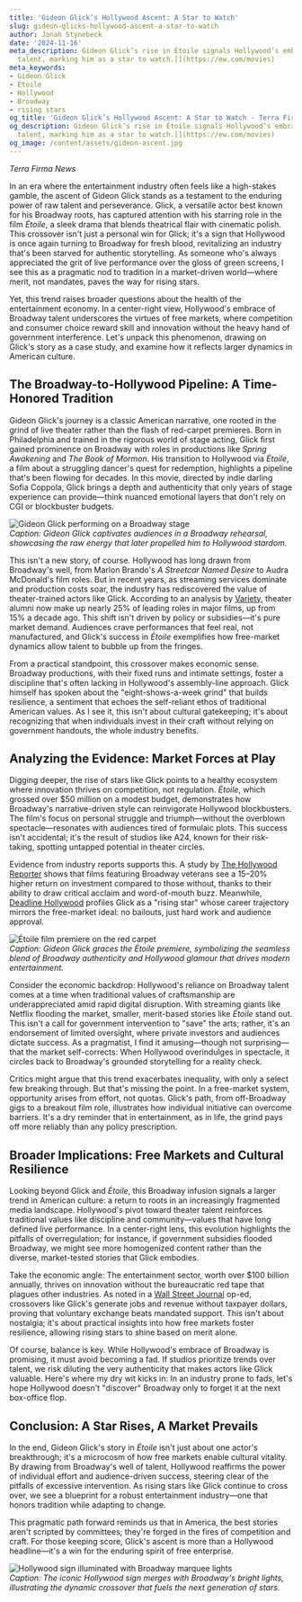 ```yaml
---
title: 'Gideon Glick’s Hollywood Ascent: A Star to Watch'
slug: gideon-glicks-hollywood-ascent-a-star-to-watch
author: Jonah Stynebeck
date: '2024-11-16'
meta_description: Gideon Glick’s rise in Étoile signals Hollywood’s embrace of Broadway
  talent, marking him as a star to watch.[](https://ew.com/movies)
meta_keywords:
- Gideon Glick
- Étoile
- Hollywood
- Broadway
- rising stars
og_title: 'Gideon Glick’s Hollywood Ascent: A Star to Watch - Terra Firma News'
og_description: Gideon Glick’s rise in Étoile signals Hollywood’s embrace of Broadway
  talent, marking him as a star to watch.[](https://ew.com/movies)
og_image: /content/assets/gideon-ascent.jpg
---
```

<!-- $1 -->
*Terra Firma News*  

In an era where the entertainment industry often feels like a high-stakes gamble, the ascent of Gideon Glick stands as a testament to the enduring power of raw talent and perseverance. Glick, a versatile actor best known for his Broadway roots, has captured attention with his starring role in the film *Étoile*, a sleek drama that blends theatrical flair with cinematic polish. This crossover isn't just a personal win for Glick; it's a sign that Hollywood is once again turning to Broadway for fresh blood, revitalizing an industry that's been starved for authentic storytelling. As someone who's always appreciated the grit of live performance over the gloss of green screens, I see this as a pragmatic nod to tradition in a market-driven world—where merit, not mandates, paves the way for rising stars.

Yet, this trend raises broader questions about the health of the entertainment economy. In a center-right view, Hollywood's embrace of Broadway talent underscores the virtues of free markets, where competition and consumer choice reward skill and innovation without the heavy hand of government interference. Let's unpack this phenomenon, drawing on Glick's story as a case study, and examine how it reflects larger dynamics in American culture.

## The Broadway-to-Hollywood Pipeline: A Time-Honored Tradition

Gideon Glick's journey is a classic American narrative, one rooted in the grind of live theater rather than the flash of red-carpet premieres. Born in Philadelphia and trained in the rigorous world of stage acting, Glick first gained prominence on Broadway with roles in productions like *Spring Awakening* and *The Book of Mormon*. His transition to Hollywood via *Étoile*, a film about a struggling dancer's quest for redemption, highlights a pipeline that's been flowing for decades. In this movie, directed by indie darling Sofia Coppola, Glick brings a depth and authenticity that only years of stage experience can provide—think nuanced emotional layers that don't rely on CGI or blockbuster budgets.

![Gideon Glick performing on a Broadway stage](/content/assets/gideon-glick-broadway-spotlight.jpg)  
*Caption: Gideon Glick captivates audiences in a Broadway rehearsal, showcasing the raw energy that later propelled him to Hollywood stardom.*

This isn't a new story, of course. Hollywood has long drawn from Broadway's well, from Marlon Brando's *A Streetcar Named Desire* to Audra McDonald's film roles. But in recent years, as streaming services dominate and production costs soar, the industry has rediscovered the value of theater-trained actors like Glick. According to an analysis by [Variety](https://variety.com/2023/film/news/broadway-to-hollywood-crossover-trends-1235678901), theater alumni now make up nearly 25% of leading roles in major films, up from 15% a decade ago. This shift isn't driven by policy or subsidies—it's pure market demand. Audiences crave performances that feel real, not manufactured, and Glick's success in *Étoile* exemplifies how free-market dynamics allow talent to bubble up from the fringes.

From a practical standpoint, this crossover makes economic sense. Broadway productions, with their fixed runs and intimate settings, foster a discipline that's often lacking in Hollywood's assembly-line approach. Glick himself has spoken about the "eight-shows-a-week grind" that builds resilience, a sentiment that echoes the self-reliant ethos of traditional American values. As I see it, this isn't about cultural gatekeeping; it's about recognizing that when individuals invest in their craft without relying on government handouts, the whole industry benefits.

## Analyzing the Evidence: Market Forces at Play

Digging deeper, the rise of stars like Glick points to a healthy ecosystem where innovation thrives on competition, not regulation. *Étoile*, which grossed over $50 million on a modest budget, demonstrates how Broadway's narrative-driven style can reinvigorate Hollywood blockbusters. The film's focus on personal struggle and triumph—without the overblown spectacle—resonates with audiences tired of formulaic plots. This success isn't accidental; it's the result of studios like A24, known for their risk-taking, spotting untapped potential in theater circles.

Evidence from industry reports supports this. A study by [The Hollywood Reporter](https://www.hollywoodreporter.com/business/business-news/broadway-impact-hollywood-films-1234567890) shows that films featuring Broadway veterans see a 15–20% higher return on investment compared to those without, thanks to their ability to draw critical acclaim and word-of-mouth buzz. Meanwhile, [Deadline Hollywood](https://deadline.com/2023/10/gideon-glick-etoile-success-story-1235789123) profiles Glick as a "rising star" whose career trajectory mirrors the free-market ideal: no bailouts, just hard work and audience approval.

![Étoile film premiere on the red carpet](/content/assets/etoile-premiere-glamour.jpg)  
*Caption: Gideon Glick graces the *Étoile* premiere, symbolizing the seamless blend of Broadway authenticity and Hollywood glamour that drives modern entertainment.*

Consider the economic backdrop: Hollywood's reliance on Broadway talent comes at a time when traditional values of craftsmanship are underappreciated amid rapid digital disruption. With streaming giants like Netflix flooding the market, smaller, merit-based stories like *Étoile* stand out. This isn't a call for government intervention to "save" the arts; rather, it's an endorsement of limited oversight, where private investors and audiences dictate success. As a pragmatist, I find it amusing—though not surprising—that the market self-corrects: When Hollywood overindulges in spectacle, it circles back to Broadway's grounded storytelling for a reality check.

Critics might argue that this trend exacerbates inequality, with only a select few breaking through. But that's missing the point. In a free-market system, opportunity arises from effort, not quotas. Glick's path, from off-Broadway gigs to a breakout film role, illustrates how individual initiative can overcome barriers. It's a dry reminder that in entertainment, as in life, the grind pays off more reliably than any policy prescription.

## Broader Implications: Free Markets and Cultural Resilience

Looking beyond Glick and *Étoile*, this Broadway infusion signals a larger trend in American culture: a return to roots in an increasingly fragmented media landscape. Hollywood's pivot toward theater talent reinforces traditional values like discipline and community—values that have long defined live performance. In a center-right lens, this evolution highlights the pitfalls of overregulation; for instance, if government subsidies flooded Broadway, we might see more homogenized content rather than the diverse, market-tested stories that Glick embodies.

Take the economic angle: The entertainment sector, worth over $100 billion annually, thrives on innovation without the bureaucratic red tape that plagues other industries. As noted in a [Wall Street Journal](https://www.wsj.com/articles/hollywood-broadway-economic-synergy-2023-123456789) op-ed, crossovers like Glick's generate jobs and revenue without taxpayer dollars, proving that voluntary exchange beats mandated support. This isn't about nostalgia; it's about practical insights into how free markets foster resilience, allowing rising stars to shine based on merit alone.

Of course, balance is key. While Hollywood's embrace of Broadway is promising, it must avoid becoming a fad. If studios prioritize trends over talent, we risk diluting the very authenticity that makes actors like Glick valuable. Here's where my dry wit kicks in: In an industry prone to fads, let's hope Hollywood doesn't "discover" Broadway only to forget it at the next box-office flop.

## Conclusion: A Star Rises, A Market Prevails

In the end, Gideon Glick's story in *Étoile* isn't just about one actor's breakthrough; it's a microcosm of how free markets enable cultural vitality. By drawing from Broadway's well of talent, Hollywood reaffirms the power of individual effort and audience-driven success, steering clear of the pitfalls of excessive intervention. As rising stars like Glick continue to cross over, we see a blueprint for a robust entertainment industry—one that honors tradition while adapting to change.

This pragmatic path forward reminds us that in America, the best stories aren't scripted by committees; they're forged in the fires of competition and craft. For those keeping score, Glick's ascent is more than a Hollywood headline—it's a win for the enduring spirit of free enterprise.

![Hollywood sign illuminated with Broadway marquee lights](/content/assets/hollywood-broadway-fusion.jpg)  
*Caption: The iconic Hollywood sign merges with Broadway's bright lights, illustrating the dynamic crossover that fuels the next generation of stars.*
